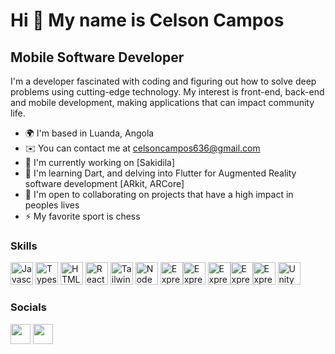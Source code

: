 Hi 👋 My name is Celson Campos
==============================

Mobile Software Developer
-----------------------------

I'm a developer fascinated with coding and figuring out how to solve deep problems using cutting-edge technology. My interest is front-end, back-end and mobile development, making applications that can impact community life.

* 🌍  I'm based in Luanda, Angola
* ✉️   You can contact me at [celsoncampos636@gmail.com](mailto:celsoncampos636@gmail.com)
* 🚀  I'm currently working on [Sakidila]
* 🧠  I'm learning Dart, and delving into Flutter for Augmented Reality software development [ARkit, ARCore]
* 🤝  I'm open to collaborating on projects that have a high impact in peoples lives
* ⚡  My favorite sport is chess

### Skills

<p align="left">
<a href="https://developer.mozilla.org/en-US/docs/Web/JavaScript" target="_blank" rel="noreferrer"><img src="https://raw.githubusercontent.com/danielcranney/readme-generator/main/public/icons/skills/javascript-colored.svg" width="36" height="36" alt="Javascript" /></a>
<a href="https://www.typescriptlang.org/" target="_blank" rel="noreferrer"><img src="https://raw.githubusercontent.com/danielcranney/readme-generator/main/public/icons/skills/typescript-colored.svg" width="36" height="36" alt="Typescript" /></a>
<a href="https://developer.mozilla.org/en-US/docs/Glossary/HTML5" target="_blank" rel="noreferrer"><img src="https://raw.githubusercontent.com/danielcranney/readme-generator/main/public/icons/skills/html5-colored.svg" width="36" height="36" alt="HTML5" /></a>
<a href="https://reactjs.org/" target="_blank" rel="noreferrer"><img src="https://raw.githubusercontent.com/danielcranney/readme-generator/main/public/icons/skills/react-colored.svg" width="36" height="36" alt="React" /></a>
<a href="https://tailwindcss.com/" target="_blank" rel="noreferrer"><img src="https://raw.githubusercontent.com/danielcranney/readme-generator/main/public/icons/skills/tailwindcss-colored.svg" width="36" height="36" alt="TailwindCSS" /></a>
<a href="https://nodejs.org/en/" target="_blank" rel="noreferrer"><img src="https://raw.githubusercontent.com/danielcranney/readme-generator/main/public/icons/skills/nodejs-colored.svg" width="36" height="36" alt="NodeJS" /></a>
<a href="https://expressjs.com/" target="_blank" rel="noreferrer"><img src="https://raw.githubusercontent.com/danielcranney/readme-generator/main/public/icons/skills/express-colored-dark.svg" width="36" height="36" alt="Express" /></a><a href="#" target="_blank" rel="noreferrer"><img src="https://raw.githubusercontent.com/devrun22/devrun22/main/Flutter-Dark.svg" width="36" height="36" alt="Express" /></a>
<a href="#" target="_blank" rel="noreferrer"><img src="https://github.com/devrun22/devrun22/blob/main/Dart-Dark.svg" width="36" height="36" alt="Express" /></a><a href="#" target="_blank" rel="noreferrer"><img src="https://github.com/devrun22/devrun22/blob/main/CSS.svg" width="36" height="36" alt="Express" /></a><a href="#" target="_blank" rel="noreferrer"><img src="https://github.com/devrun22/devrun22/blob/main/Firebase-Dark.svg" width="36" height="36" alt="Express" /></a>
  <a href="#" target="_blank" rel="noreferrer"><img src="https://github.com/devrun22/devrun22/blob/main/Unity-Dark.svg" width="36" height="36" alt="Unity3D" /></a>
</p>

### Socials

<p align="left"><a href="https://www.github.com/celsoncampos" target="_blank" rel="noreferrer"><img src="https://raw.githubusercontent.com/danielcranney/readme-generator/main/public/icons/socials/github-dark.svg" width="32" height="32" /></a> <a href="https://www.linkedin.com/in/celson-campos-376726222/" target="_blank" rel="noreferrer"><img src="https://raw.githubusercontent.com/danielcranney/readme-generator/main/public/icons/socials/linkedin.svg" width="32" height="32" /></a></p>
